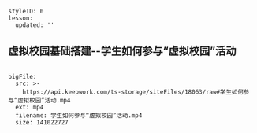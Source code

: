 ```@Lesson
styleID: 0
lesson:
  updated: ''

```
## 虚拟校园基础搭建--学生如何参与“虚拟校园”活动




```@BigFile

bigFile:
  src: >-
    https://api.keepwork.com/ts-storage/siteFiles/18063/raw#学生如何参与“虚拟校园”活动.mp4
  ext: mp4
  filename: 学生如何参与“虚拟校园”活动.mp4
  size: 141022727
          
```